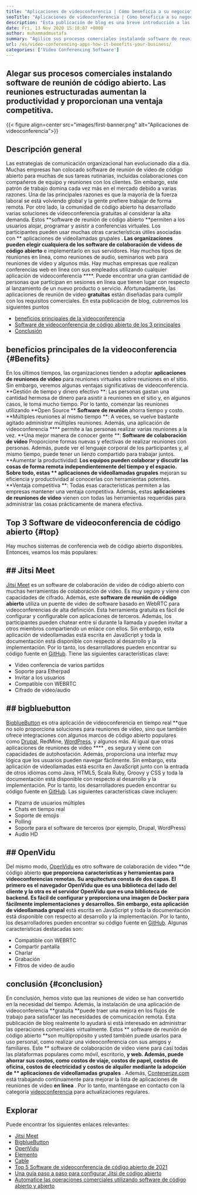 ```yaml
---
title: "Aplicaciones de videoconferencia | Cómo beneficia a su negocio" 
seoTitle: "Aplicaciones de videoconferencia | Cómo beneficia a su negocio" 
description: "Esta publicación de blog es una breve introducción a las aplicaciones gratuitas de videoconferencia. Estos software de colaboración gratuito proporcionan una amplia gama de características para reuniones grupales." 
date: Fri, 13 Nov 2020 15:18:07 +0000
author: muhammadmustafa
summary: "Agilice sus procesos comerciales instalando software de reunión de código abierto. Las reuniones estructuradas aumentan la productividad y proporcionan una ventaja competitiva." 
url: /es/video-conferencing-apps-how-it-benefits-your-business/
categories: ['Video Conferencing Software']
---
```


## Alegar sus procesos comerciales instalando software de reunión de código abierto. Las reuniones estructuradas aumentan la productividad y proporcionan una ventaja competitiva.

{{< figure align=center src="images/first-banner.png" alt="Aplicaciones de videoconferencia">}}


## Descripción general
Las estrategias de comunicación organizacional han evolucionado día a día. Muchas empresas han colocado software de reunión de video de código abierto para muchas de sus tareas rutinarias, incluidas colaboraciones con compañeros de equipo y reuniones con los clientes. Sin embargo, este patrón de trabajo domina cada vez más en el mercado debido a varias razones. Una de las principales razones es que la mayoría de la fuerza laboral se está volviendo global y la gente prefiere trabajar de forma remota. Por otro lado, la comunidad de código abierto ha desarrollado varias soluciones de videoconferencia gratuitas al considerar la alta demanda. Estos **software de reunión de código abierto  **permiten a los usuarios alojar, programar y asistir a conferencias virtuales. Los participantes pueden usar muchas otras características útiles asociadas con **  aplicaciones de videollamadas grupales **. Las organizaciones pueden elegir cualquiera de los software de colaboración de videos de código abierto**  e implementarlo en sus servidores. Hay muchos tipos de reuniones en línea, como reuniones de audio, seminarios web para reuniones de video y algunos más.
Hay muchas empresas que realizan conferencias web en línea con sus empleados utilizando cualquier aplicación de videoconferencia ****. Puede encontrar una gran cantidad de personas que participan en sesiones en línea que tienen lugar con respecto al lanzamiento de un nuevo producto o servicio. Afortunadamente, las aplicaciones de reunión de video  **gratuitas**   están diseñadas para cumplir con los requisitos comerciales. En esta publicación de blog, cubriremos los siguientes puntos
  * [][1][beneficios principales de la videoconferencia][2]
  * [Software de videoconferencia de código abierto de los 3 principales][3]
  * [Conclusión][4]

## beneficios principales de la videoconferencia   {#Benefits}
En los últimos tiempos, las organizaciones tienden a adoptar **aplicaciones de reuniones de video**  para reuniones virtuales sobre reuniones en el sitio. Sin embargo, veremos algunas ventajas significativas de videoconferencia.
**Gestión de tiempo y dinero efectivo **: Las personas gastan una cantidad hermosa de dinero para asistir a reuniones en el sitio y, en algunos casos, le toma mucho tiempo. Por lo tanto, comenzar las reuniones utilizando  **Open Source **   **Software de reunión**   ahorra tiempo y costo.
**Múltiples reuniones al mismo tiempo **: A veces, se vuelve bastante agitado administrar múltiples reuniones. Además, una aplicación de videoconferencia ****  permite a las personas realizar varias reuniones a la vez.
**Una mejor manera de conocer gente **:  **Software de colaboración de video**   Proporcione formas nuevas y efectivas de realizar reuniones con personas. Además, puede ver el lenguaje corporal de los participantes y, al mismo tiempo, puede tener un lienzo compartido para trabajar juntos.
**Aumentar la productividad:  **Los equipos pueden colaborar y discutir las cosas de forma remota independientemente del tiempo y el espacio. Sobre todo, estas **  aplicaciones de videollamadas grupales**  mejoran su eficiencia y productividad al conocerlas con herramientas potentes.
**Ventaja competitiva **: Todas esas características permiten a las empresas mantener una ventaja competitiva. Además, estas  **aplicaciones de reuniones de video**   vienen con todas las herramientas requeridas para administrar las cosas prácticamente de manera efectiva.

## Top 3 Software de videoconferencia de código abierto   {#top}
Hay muchos sistemas de conferencia web de código abierto disponibles. Entonces, veamos los más populares:

## ## Jitsi Meet
[Jitsi Meet][5] es un software de colaboración de video de código abierto con muchas herramientas de colaboración de video. Es muy seguro y viene con capacidades de cifrado. Además, este **software de reunión de código abierto**  utiliza un puente de video de software basado en WebRTC para videoconferencias de alta definición. Esta herramienta gratuita es fácil de configurar y configurable con aplicaciones de terceros. Además, los participantes pueden chatear entre sí durante la llamada y pueden invitar a otros miembros compartiendo un enlace con ellos. Sin embargo, esta aplicación de videollamadas está escrita en JavaScript y toda la documentación está disponible con respecto al desarrollo y la implementación. Por lo tanto, los desarrolladores pueden encontrar su código fuente en [GitHub][6]. Tiene las siguientes características clave:
  * Video conferencia de varios partidos
  * Soporte para Etherpad
  * Invitar a los usuarios
  * Compatible con WEBRTC
  * Cifrado de video/audio

## ## bigbluebutton
[BigblueButton][7] es otra aplicación de videoconferencia en tiempo real **que no solo proporciona soluciones para reuniones de video, sino que también ofrece integraciones con algunos marcos de código abierto populares como [Drupal][8], RedMine, [WordPress][9], y algunos más. Al igual que otras aplicaciones de reuniones de video **** , es segura y viene con capacidades de autohostación. Además, proporciona una interfaz muy lógica que los usuarios pueden navegar fácilmente. Sin embargo, esta aplicación de videollamadas está escrita en JavaScript junto con la entrada de otros idiomas como Java, HTML5, Scala Ruby, Groovy y CSS y toda la documentación está disponible con respecto al desarrollo y la implementación. Por lo tanto, los desarrolladores pueden encontrar su código fuente en [GitHub][10]. Las siguientes características clave incluyen:
  * Pizarra de usuarios múltiples
  * Chats en tiempo real
  * Soporte de emojis
  * Polling
  * Soporte para el software de terceros (por ejemplo, Drupal, WordPress)
  * Audio HD

## ## OpenVidu
Del mismo modo, [OpenVidu][11] es otro software de colaboración de video **de código abierto  **que proporciona características y herramientas para videoconferencias remotas. Su arquitectura consta de dos capas. El primero es el navegador OpenVidu que es una biblioteca del lado del cliente y la otra es el servidor OpenVidu que es una biblioteca de backend. Es fácil de configurar y proporciona una imagen de Docker para fácilmente implementaciones y desarrollos. Sin embargo, esta aplicación de videollamada grupal**   está escrita en JavaScript y toda la documentación está disponible con respecto al desarrollo y la implementación. Por lo tanto, los desarrolladores pueden encontrar su código fuente en [GitHub][12]. Algunas características destacadas son:
  * Compatible con WEBRTC
  * Compartir pantalla
  * Charlar
  * Grabación
  * Filtros de video de audio

## conclusión   {#conclusion}
En conclusión, hemos visto que las reuniones de video se han convertido en la necesidad del tiempo. Además, la instalación de una aplicación de videoconferencia **gratuita  **puede traer una mejora en los flujos de trabajo para satisfacer las necesidades de comunicación remota. Esta publicación de blog realmente lo ayudará si está interesado en administrar las operaciones comerciales virtualmente. Estos **  software de reunión de código abierto  **son multipropósito y usted también puede usarlos para uso personal, como realizar una videoconferencia con sus amigos y familiares. Este **  software de colaboración de video viene para casi todas las plataformas populares como móvil, escritorio,  **y web. Además, puede ahorrar sus costos, como costos de viaje, costos de papel, costos de oficina, costos de electricidad y costos de alquiler mediante la adopción de **  aplicaciones de videollamadas grupales** .
Además, [Contenerize.com][13] está trabajando continuamente para mejorar la lista de aplicaciones de reuniones de video **en línea** . Por lo tanto, manténgase en contacto con la categoría [videoconferencia][14] para actualizaciones regulares.

## Explorar
Puede encontrar los siguientes enlaces relevantes:
  * [Jitsi Meet][5]
  * [BigblueButton][7]
  * [OpenVidu][11]
  * [Elemento][15]
  * [Cable][16]
  * [Top 5 Software de videoconferencia de código abierto de 2021][17]
  * [Una guía paso a paso para configurar Jitsi de código abierto][18]
  * [Automatice las operaciones comerciales utilizando software de código abierto y abierto][19]

  
[1]: #why
[2]: #benefits
[3]: #top
[4]: #conclusion
[5]: https://products.containerize.com/video-conferencing/jitsi
[6]: https://github.com/jitsi/jitsi-meet
[7]: https://products.containerize.com/video-conferencing/bigbluebutton
[8]: https://products.containerize.com/content-management/drupal/
[9]: https://products.containerize.com/blogging/wordpress/
[10]: https://github.com/bigbluebutton/bigbluebutton
[11]: https://products.containerize.com/video-conferencing/openvidu
[12]: https://github.com/OpenVidu/openvidu
[13]: https://www.containerize.com/
[14]: https://products.containerize.com/video-conferencing/
[15]: https://products.containerize.com/video-conferencing/element
[16]: https://products.containerize.com/video-conferencing/wire
[17]: https://blog.containerize.com/video-conferencing-software/top-5-open-source-video-conferencing-software-of-2021/
[18]: https://blog.containerize.com/video-conferencing-software/how-to-set-up-open-source-jitsi-meet/
[19]: https://blog.containerize.com/blogging/automate-business-operations-using-open-source-software/
